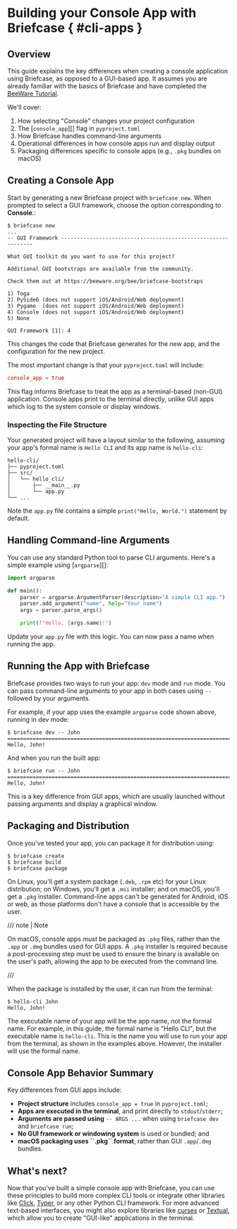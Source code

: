 # Building your Console App with Briefcase { #cli-apps }

## Overview

This guide explains the key differences when creating a console application using Briefcase, as opposed to a GUI-based app. It assumes you are already familiar with the basics of Briefcase and have completed the [BeeWare Tutorial](https://tutorial.beeware.org/).

We'll cover:

1.  How selecting "Console" changes your project configuration
2.  The [`console_app`][] flag in `pyproject.toml`
3.  How Briefcase handles command-line arguments
4.  Operational differences in how console apps run and display output
5.  Packaging differences specific to console apps (e.g., `.pkg` bundles on macOS)

## Creating a Console App

Start by generating a new Briefcase project with `briefcase new`. When prompted to select a GUI framework, choose the option corresponding to **Console**.:

```console
$ briefcase new
...
-- GUI Framework -------------------------------------------------------------

What GUI toolkit do you want to use for this project?

Additional GUI bootstraps are available from the community.

Check them out at https://beeware.org/bee/briefcase-bootstraps

1) Toga
2) PySide6 (does not support iOS/Android/Web deployment)
3) Pygame  (does not support iOS/Android/Web deployment)
4) Console (does not support iOS/Android/Web deployment)
5) None

GUI Framework [1]: 4
```

This changes the code that Briefcase generates for the new app, and the configuration for the new project.

The most important change is that your `pyproject.toml` will include:

```toml
console_app = true
```

This flag informs Briefcase to treat the app as a terminal-based (non-GUI) application. Console apps print to the terminal directly, unlike GUI apps which log to the system console or display windows.

### Inspecting the File Structure

Your generated project will have a layout similar to the following, assuming your app's formal name is `Hello CLI` and its app name is `hello-cli`:

```text
hello-cli/
├── pyproject.toml
├── src/
│   └── hello_cli/
│       ├── __main__.py
│       └── app.py
└── ...
```

Note the `app.py` file contains a simple `print("Hello, World.")` statement by default.

## Handling Command-line Arguments

You can use any standard Python tool to parse CLI arguments. Here's a simple example using [`argparse`][]:

```python
import argparse

def main():
    parser = argparse.ArgumentParser(description="A simple CLI app.")
    parser.add_argument("name", help="Your name")
    args = parser.parse_args()

    print(f"Hello, {args.name}!")
```

Update your `app.py` file with this logic. You can now pass a name when running the app.

## Running the App with Briefcase

Briefcase provides two ways to run your app: `dev` mode and `run` mode. You can pass command-line arguments to your app in both cases using `--` followed by your arguments.

For example, if your app uses the example `argparse` code shown above, running in dev mode:

```console
$ briefcase dev -- John
===========================================================================
Hello, John!
```

And when you run the built app:

```console
$ briefcase run -- John
===========================================================================
Hello, John!
```

This is a key difference from GUI apps, which are usually launched without passing arguments and display a graphical window.

## Packaging and Distribution

Once you've tested your app, you can package it for distribution using:

```console
$ briefcase create
$ briefcase build
$ briefcase package
```

On Linux, you'll get a system package (`.deb`, `.rpm` etc) for your Linux distribution; on Windows, you'll get a `.msi` installer; and on macOS, you'll get a `.pkg` installer. Command-line apps can't be generated for Android, iOS or web, as those platforms don't have a console that is accessible by the user.

/// note | Note

On macOS, console apps *must* be packaged as `.pkg` files, rather than the `.app` or `.dmg` bundles used for GUI apps. A `.pkg` installer is required because a post-processing step must be used to ensure the binary is available on the user's path, allowing the app to be executed from the command line.

///

When the package is installed by the user, it can run from the terminal:

```console
$ hello-cli John
Hello, John!
```

The executable name of your app will be the app name, not the formal name. For example, in this guide, the formal name is "Hello CLI", but the executable name is `hello-cli`. This is the name you will use to run your app from the terminal, as shown in the examples above. However, the installer will use the formal name.

## Console App Behavior Summary

Key differences from GUI apps include:

- **Project structure** includes `console_app = true` in `pyproject.toml`;
- **Apps are executed in the terminal**, and print directly to `stdout`/`stderr`;
- **Arguments are passed using** `-- ARGS ...` when using `briefcase dev` and `briefcase run`;
- **No GUI framework or windowing system** is used or bundled; and
- **macOS packaging uses \`\`.pkg\`\` format**, rather than GUI `.app`/`.dmg` bundles.

## What's next?

Now that you've built a simple console app with Briefcase, you can use these principles to build more complex CLI tools or integrate other libraries like [Click](https://click.palletsprojects.com/), [Typer](https://typer.tiangolo.com/), or any other Python CLI framework. For more advanced text-based interfaces, you might also explore libraries like [curses](https://docs.python.org/3/library/curses.html) or [Textual](https://textual.textualize.io/), which allow you to create "GUI-like" applications in the terminal.

